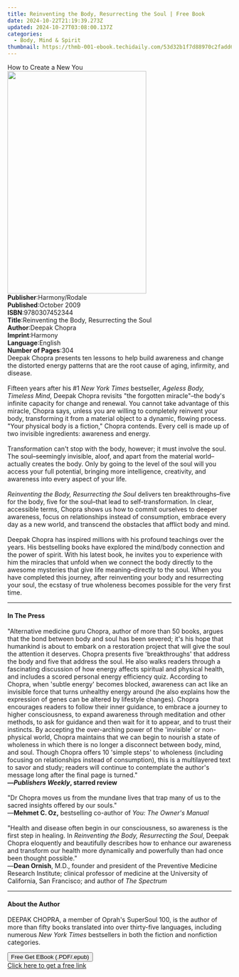 ```yaml
---
title: Reinventing the Body, Resurrecting the Soul | Free Book
date: 2024-10-22T21:19:39.273Z
updated: 2024-10-27T03:08:00.137Z
categories:
  - Body, Mind & Spirit
thumbnail: https://thmb-001-ebook.techidaily.com/53d32b1f7d88970c2fadd618b99d3ec69bad500b2b9d8db099f8f65576d1a54e.jpg
---
```

<main id="book-container">
  <div class="flex flex-col">
    <div class="book-brief flex-1 py-6 px-4 sm:p-6 md:py-10 md:px-8">
      <!-- brief-->
      <div class="book-brief-main">How to Create a New You</div>
    </div>
    <div
      class="book-meta-info flex-1 grid gap-4 col-start-1 col-end-3 row-start-1 sm:mb-6 sm:grid-cols-4 lg:gap-6 lg:col-start-2 lg:row-end-6 lg:row-span-6 lg:mb-0"
    >
      <div
        class="book-meta-info-left place-content-center mt-4 p-4 text-sm leading-6 col-start-2 col-span-2 dark:text-slate-400"
      >
        <img
          class="w-full h-500 object-cover rounded-lg sm:h-255 sm:col-span-2 lg:col-span-full"
          src="https://img-001-ebook.techidaily.com/a548ca21550adb0cf95ca5b08fb24e9d9040d29561679c54f3df3a6706728529.jpg"
          alt=""
          width="312"
          height="500"
        />
      </div>
      <div
        class="book-meta-info-right mt-2 col-start-1 row-start-2 col-span-3 self-center"
      >
        <!-- meta data  -->
        <div class="flex flex-col px-4 md:px-8">
          <div class="flex-1">
            <strong>Publisher</strong>:<span class="px-2">Harmony/Rodale</span>
          </div>
          <div class="flex-1">
            <strong>Published</strong>:<span class="px-2">October 2009</span>
          </div>
          <div class="flex-1">
            <strong>ISBN</strong>:<span class="px-2">9780307452344</span>
          </div>
          <div class="flex-1">
            <strong>Title</strong>:<span class="px-2"
              >Reinventing the Body, Resurrecting the Soul</span
            >
          </div>
          <div class="flex-1">
            <strong>Author</strong>:<span class="px-2">Deepak Chopra</span>
          </div>
          <div class="flex-1">
            <strong>Imprint</strong>:<span class="px-2">Harmony</span>
          </div>
          <div class="flex-1">
            <strong>Language</strong>:<span class="px-2">English</span>
          </div>
          <div class="flex-1">
            <strong>Number of Pages</strong>:<span class="px-2">304</span>
          </div>
        </div>
      </div>
    </div>
    <div class="book-description flex-1 py-6 px-4 sm:p-6 md:py-10 md:px-8">
      <div class="book-description-main">
        <div accordion-content="" id="description">
          Deepak Chopra presents ten lessons to help build awareness and change
          the distorted energy patterns that are the root cause of aging,
          infirmity, and disease.<br /><br />Fifteen years after his #1
          <i>New York Times</i> bestseller, <i>Ageless Body, Timeless Mind</i>,
          Deepak Chopra revisits "the forgotten miracle"–the body's infinite
          capacity for change and renewal. You cannot take advantage of this
          miracle, Chopra says, unless you are willing to completely reinvent
          your body, transforming it from a material object to a dynamic,
          flowing process. "Your physical body is a fiction," Chopra contends.
          Every cell is made up of two invisible ingredients: awareness and
          energy.<br /><br />Transformation can't stop with the body, however;
          it must involve the soul. The soul–seemingly invisible, aloof, and
          apart from the material world–actually creates the body. Only by going
          to the level of the soul will you access your full potential, bringing
          more intelligence, creativity, and awareness into every aspect of your
          life.<br /><br /><i>Reinventing the Body, Resurrecting the Soul</i>
          delivers ten breakthroughs–five for the body, five for the soul–that
          lead to self-transformation. In clear, accessible terms, Chopra shows
          us how to commit ourselves to deeper awareness, focus on relationships
          instead of consumption, embrace every day as a new world, and
          transcend the obstacles that afflict body and mind.<br /><br />Deepak
          Chopra has inspired millions with his profound teachings over the
          years. His bestselling books have explored the mind/body connection
          and the power of spirit. With his latest book, he invites you to
          experience with him the miracles that unfold when we connect the body
          directly to the awesome mysteries that give life meaning–directly to
          the soul. When you have completed this journey, after reinventing your
          body and resurrecting your soul, the ecstasy of true wholeness becomes
          possible for the very first time.<i><br /></i>
        </div>
        <div class="accordion-fader"></div>
      </div>
    </div>
    <div class="book-excerpts flex-1 py-6 px-4 sm:p-6 md:py-10 md:px-8">
      <!-- excerpts-->
      <div class="book-excerpts-main">
        <hr />
        <h4 class="placeholder placeholder-heading">
          <span>In The Press</span>
        </h4>
        <p>
          "Alternative medicine guru Chopra, author of more than 50
          books,&nbsp;argues that the bond between body and soul has been
          severed; it's his hope that humankind is about to embark on a
          restoration project that will give the soul the attention it deserves.
          Chopra presents five 'breakthroughs' that address the body and five
          that address the soul. He also walks readers through a fascinating
          discussion of how energy affects spiritual and physical health, and
          includes a scored personal energy efficiency quiz. According to
          Chopra, when 'subtle energy' becomes blocked, awareness can act like
          an invisible force that turns unhealthy energy around (he also
          explains how the expression of genes can be altered by lifestyle
          changes). Chopra encourages readers to follow their inner guidance, to
          embrace a journey to higher consciousness, to expand awareness through
          meditation and other methods, to ask for guidance and then wait for it
          to appear, and to trust their instincts. By accepting the over-arching
          power of the 'invisible' or non-physical world, Chopra maintains that
          we can begin to nourish a state of wholeness in which there is no
          longer a disconnect between body, mind, and soul. Though Chopra offers
          10 'simple steps' to wholeness (including focusing on relationships
          instead of consumption), this is a multilayered text to savor and
          study; readers will continue to contemplate the author's message long
          after the final page is turned." <br /><b
            >—<i>Publishers Weekly</i>, starred review</b
          ><br /><br />"Dr Chopra moves us from the mundane lives that trap many
          of us to the sacred insights offered by our souls."<br />—<b
            >Mehmet C. Oz,</b
          >
          bestselling co-author of
          <i>You: The Owner's Manual<br /><br /></i>"Health and disease often
          begin in our consciousness, so awareness is the first step in healing.
          In <i>Reinventing the Body, Resurrecting the Soul</i>, Deepak Chopra
          eloquently and beautifully describes how to enhance our awareness and
          transform our health more dynamically and powerfully than had once
          been thought possible."<br />—<b>Dean Ornish</b>, M.D., founder and
          president of the Preventive Medicine Research Institute; clinical
          professor of medicine at the University of California, San Francisco;
          and author of <i>The Spectrum<br /></i>
        </p>
      </div>
    </div>
    <div class="book-about-author flex-1 py-6 px-4 sm:p-6 md:py-10 md:px-8">
      <!-- about author-->
      <div class="book-main-author-main">
        <hr />
        <h4 class="placeholder placeholder-heading">
          <span>About the Author</span>
        </h4>
        <p>
          DEEPAK CHOPRA, a member of Oprah's SuperSoul 100, is the author of
          more than fifty books translated into over thirty-five languages,
          including numerous <i>New York Times</i> bestsellers in both the
          fiction and nonfiction categories. <i><br /> </i>
        </p>
      </div>
    </div>
    <div class="book-free-get flex-1 py-6 px-4 sm:p-6 md:py-10 md:px-8">
      <button
        id="btn-free-get"
        class="bg-blue-500 hover:bg-blue-700 text-white font-bold py-2 px-4 rounded"
      >
        Free Get EBook (.PDF/.epub)
      </button>
      <div id="countdown-display" class="px-2 text-lg mt-2"></div>
      <a
        id="free-link"
        class="hidden bg-blue-500 hover:bg-blue-700 text-white font-bold py-2 px-4 rounded"
        href="https://www.ebooks.com/en-us/book/345808/reinventing-the-body-resurrecting-the-soul/deepak-chopra/"
        target="_blank"
        >Click here to get a free link</a
      >
    </div>
    <script>
      let countdownTime = 0;
      let countdownInterval = null;
      document
        .getElementById('btn-free-get')
        .addEventListener('click', startCountdown);
      function startCountdown() {
        countdownTime = new Date().getTime() + 60000 * 3;
        countdownInterval = setInterval(updateCountdown, 1000);
        document.getElementById('btn-free-get').disabled = true;
        document
          .getElementById('btn-free-get')
          .classList.add('bg-gray-500', 'cursor-not-allowed');
      }
      function updateCountdown() {
        let currentTime = new Date().getTime();
        let timeLeft = countdownTime - currentTime;
        let secondsLeft = Math.floor(timeLeft / 1000);
        document.getElementById('countdown-display').innerHTML =
          `Remaining time: ${secondsLeft} seconds.`;
        if (secondsLeft <= 0) {
          clearInterval(countdownInterval);
          document.getElementById('btn-free-get').classList.add('hidden');
          document.getElementById('free-link').classList.remove('hidden');
          document.getElementById('countdown-display').innerHTML = '';
        }
      }
    </script>
  </div>
</main>

<ins class="adsbygoogle"
      style="display:block"
      data-ad-client="ca-pub-7571918770474297"
      data-ad-slot="8358498916"
      data-ad-format="auto"
      data-full-width-responsive="true"></ins>
    